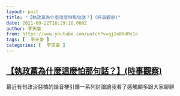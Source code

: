 ```yaml
---
layout: post
title: "【執政黨為什麼這麼怕那句話？】(時事觀察)"
date: 2021-09-22T16:29:10.000Z
author: 李天豪
from: https://www.youtube.com/watch?v=qj1n8XdRs1o
tags: [  李天豪 ]
categories: [  李天豪 ]
---
```

<!--1632328150000-->
[【執政黨為什麼這麼怕那句話？】(時事觀察)](https://www.youtube.com/watch?v=qj1n8XdRs1o)
------

<div>
最近有句政治惡搞的諧音梗引爆一系列討論讓我看了感觸頗多跟大家聊聊
</div>
